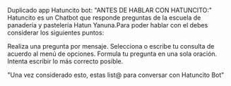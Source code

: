Duplicado app Hatuncito bot:
"ANTES DE HABLAR CON HATUNCITO:"
Hatuncito es un Chatbot que responde preguntas de la escuela de panadería y pastelería Hatun Yanuna.Para poder hablar con el debes considerar los siguientes puntos:

Realiza una pregunta por mensaje.
Selecciona o escribe tu consulta de acuerdo al menú de opciones.
Formula tu pregunta en una sola oración.
Intenta escribir lo más correcto posible.

"Una vez considerado esto, estas list@ para conversar con Hatuncito Bot"